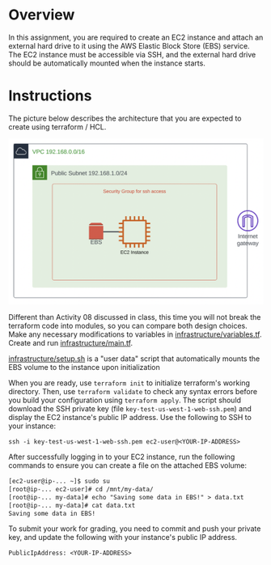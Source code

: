 # Overview

In this assignment, you are required to create an EC2 instance and attach an external hard drive to it using the AWS Elastic Block Store (EBS) service. The EC2 instance must be accessible via SSH, and the external hard drive should be automatically mounted when the instance starts.

# Instructions 

The picture below describes the architecture that you are expected to create using terraform / HCL. 

![pics/pic1.png](pics/pic1.png)

Different than Activity 08 discussed in class, this time you will not break the terraform code into modules, so you can compare both design choices. Make any necessary modifications to variables in [infrastructure/variables.tf](infrastructure/variables.tf). Create and run [infrastructure/main.tf](infrastructure/main.tf). 

[infrastructure/setup.sh](infrastructure/setup.sh) is a "user data" script that automatically mounts the EBS volume to the instance upon initialization

When you are ready, use ```terraform init``` to initialize terraform's working directory. Then, use ```terraform validate``` to check any syntax errors before you build your configuration using ```terraform apply```.  The script should download the SSH private key (file ```key-test-us-west-1-web-ssh.pem```) and display the EC2 instance's public IP address. Use the following to SSH to your instance: 

```
ssh -i key-test-us-west-1-web-ssh.pem ec2-user@<YOUR-IP-ADDRESS>
```

After successfully logging in to your EC2 instance, run the following commands to ensure you can create a file on the attached EBS volume:

```
[ec2-user@ip-... ~]$ sudo su
[root@ip-... ec2-user]# cd /mnt/my-data/
[root@ip-... my-data]# echo "Saving some data in EBS!" > data.txt
[root@ip-... my-data]# cat data.txt
Saving some data in EBS!
```

To submit your work for grading, you need to commit and push your private key, and update the following with your instance's public IP address. 

```
PublicIpAddress: <YOUR-IP-ADDRESS>
```
